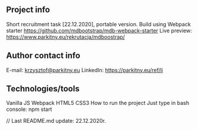 ## Project info
Short recruitment task [22.12.2020], portable version. Build using Webpack starter https://github.com/mdbootstrap/mdb-webpack-starter
Live preview: https://www.parkitny.eu/rekrutacja/mdboostrap/

## Author contact info
E-mail: krzysztof@parkitny.eu
LinkedIn: https://parkitny.eu/ref/li

## Technologies/tools
Vanilla JS
Webpack
HTML5
CSS3
How to run the project
Just type in bash console:
npm start

// Last README.md update: 22.12.2020r.
